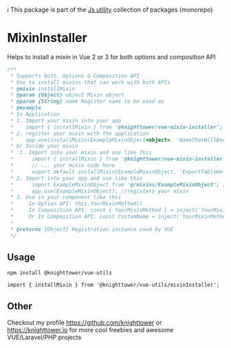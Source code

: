ℹ This package is part of the [Js utility](https://github.com/knighttower/JsUtility) collection of packages (monorepo)  

# MixinInstaller
Helps to install a mixin in Vue 2 or 3 for both options and composition API

```javascript
/**
 * Supports both, Options & Composition API
 * Use to install mixins that can work with both APIs
 * @mixin installMixin
 * @param {Object} object Mixin object
 * @param {String} name Register name to be used as
 * @example
 * In Application
 * 1. Import your mixin into your app
 *    import { installMixin } from '@knighttower/vue-mixin-installer'; //import into your app
 * 2. register your mixin with the application
 *    app.use(installMixin(ExampleMixinObject<object>, 'NameThatWillBeAssignedToYourMixin'<string>)); //registers your mixin
 * Or Inside your mixin
 *  1. Import into your mixin and use like this
 *      import { installMixin } from '@knighttower/vue-mixin-installer'; //import into your mixin
 *      // ... your mixin code here
 *      export default installMixin(ExampleMixinObject, 'ExportTableHelper'); //exports your mixin
 * 2. Import into your app and use like this
 *      import ExampleMixinObject from '@/mixins/ExampleMixinObject'; //import into your app
 *      app.use(ExampleMixinObject); //registers your mixin
 * 3. Use in your component like this
 *     In Option API: this.YourMixinMethod()
 *     In Composition API: const { YourMixinMethod } = inject('YourMixinMethod');
 *     Or In Composition API: const CustomName = inject('YourMixinMethod'); then CustomName.YourMixinMethod()
 *  
 * @returns {Object} Registration instance used by VUE
 */
```

## Usage  

``npm install @knighttower/vue-utils``  

``import { installMixin } from '@knighttower/vue-utils/mixinInstaller';``  

## Other
Checkout my profile https://github.com/knighttower or https://knighttower.io for more cool freebies and awesome VUE/Laravel/PHP projects
